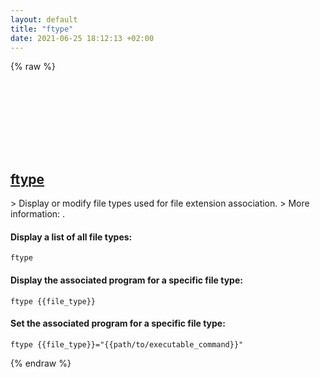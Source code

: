 ```yaml
---
layout: default
title: "ftype"
date: 2021-06-25 18:12:13 +02:00
---
```

{% raw %}
<h2 id="ftype">
  <a href="/en/windows/ftype.html">ftype</a> <a href="#ftype"><svg class="icon">
    <use href="/assets/images/unicode_sprite.svg#link" />
  </svg></a>
</h2>
> Display or modify file types used for file extension association.
> More information: <https://docs.microsoft.com/windows-server/administration/windows-commands/ftype>.

#### Display a list of all file types:
```shell
ftype
```
#### Display the associated program for a specific file type:
```shell
ftype {{file_type}}
```
#### Set the associated program for a specific file type:
```shell
ftype {{file_type}}="{{path/to/executable_command}}"
```
{% endraw %}